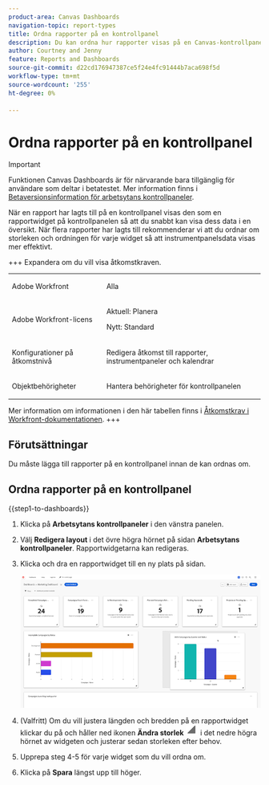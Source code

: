 ```yaml
---
product-area: Canvas Dashboards
navigation-topic: report-types
title: Ordna rapporter på en kontrollpanel
description: Du kan ordna hur rapporter visas på en Canvas-kontrollpanel när de har lagts till i en.
author: Courtney and Jenny
feature: Reports and Dashboards
source-git-commit: d22cd176947387ce5f24e4fc91444b7aca698f5d
workflow-type: tm+mt
source-wordcount: '255'
ht-degree: 0%

---
```


# Ordna rapporter på en kontrollpanel

>[!IMPORTANT]
>
>Funktionen Canvas Dashboards är för närvarande bara tillgänglig för användare som deltar i betatestet. Mer information finns i [Betaversionsinformation för arbetsytans kontrollpaneler](/help/quicksilver/product-announcements/betas/canvas-dashboards-beta/canvas-dashboards-beta-information.md).

När en rapport har lagts till på en kontrollpanel visas den som en rapportwidget på kontrollpanelen så att du snabbt kan visa dess data i en översikt. När flera rapporter har lagts till rekommenderar vi att du ordnar om storleken och ordningen för varje widget så att instrumentpanelsdata visas mer effektivt.

+++ Expandera om du vill visa åtkomstkraven.

<table style="table-layout:auto"> 
<col> 
</col> 
<col> 
</col> 
<tbody> 
<tr> 
   <td role="rowheader"><p>Adobe Workfront</p></td> 
   <td> 
<p>Alla </p> 
   </td> 
<tr> 
 <tr> 
   <td role="rowheader"><p>Adobe Workfront-licens</p></td> 
   <td> 
<p>Aktuell: Planera </p> 
<p>Nytt: Standard</p> 
   </td> 
   </tr> 
  </tr> 
  <tr> 
   <td role="rowheader"><p>Konfigurationer på åtkomstnivå</p></td> 
   <td><p>Redigera åtkomst till rapporter, instrumentpaneler och kalendrar</p>
  </td> 
  </tr>  
        <tr> 
   <td role="rowheader"><p>Objektbehörigheter</p></td> 
   <td><p>Hantera behörigheter för kontrollpanelen</p>
  </td> 
  </tr>
</tbody> 
</table>

Mer information om informationen i den här tabellen finns i [Åtkomstkrav i Workfront-dokumentationen](/help/quicksilver/administration-and-setup/add-users/access-levels-and-object-permissions/access-level-requirements-in-documentation.md).
+++

## Förutsättningar

Du måste lägga till rapporter på en kontrollpanel innan de kan ordnas om.

## Ordna rapporter på en kontrollpanel

{{step1-to-dashboards}}

1. Klicka på **Arbetsytans kontrollpaneler** i den vänstra panelen.

1. Välj **Redigera layout** i det övre högra hörnet på sidan **Arbetsytans kontrollpaneler**. Rapportwidgetarna kan redigeras.

1. Klicka och dra en rapportwidget till en ny plats på sidan.

   ![Flytta rapportwidget](assets/moving-report-widget.png)

1. (Valfritt) Om du vill justera längden och bredden på en rapportwidget klickar du på och håller ned ikonen **Ändra storlek** ![Ändra storlek](assets/resize-icon.png) i det nedre högra hörnet av widgeten och justerar sedan storleken efter behov.

1. Upprepa steg 4-5 för varje widget som du vill ordna om.

1. Klicka på **Spara** längst upp till höger.